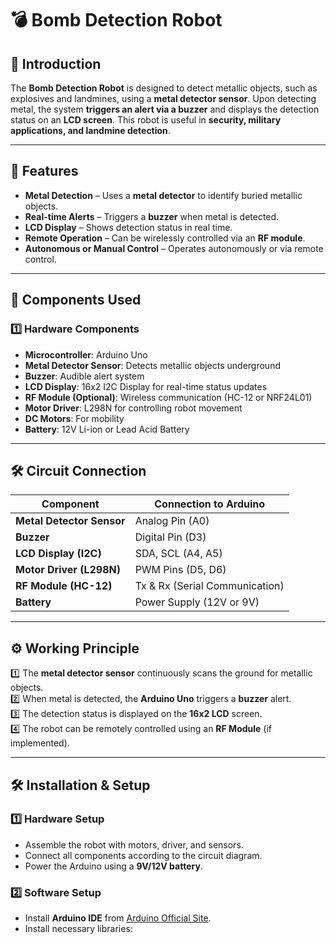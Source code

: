 # 💣 Bomb Detection Robot  

## 📌 Introduction  
The **Bomb Detection Robot** is designed to detect metallic objects, such as explosives and landmines, using a **metal detector sensor**. Upon detecting metal, the system **triggers an alert via a buzzer** and displays the detection status on an **LCD screen**. This robot is useful in **security, military applications, and landmine detection**.  

---

## 🌟 Features  
- **Metal Detection** – Uses a **metal detector** to identify buried metallic objects.  
- **Real-time Alerts** – Triggers a **buzzer** when metal is detected.  
- **LCD Display** – Shows detection status in real time.  
- **Remote Operation** – Can be wirelessly controlled via an **RF module**.  
- **Autonomous or Manual Control** – Operates autonomously or via remote control.  

---

## 🔩 Components Used  

### **1️⃣ Hardware Components**  
- **Microcontroller**: Arduino Uno  
- **Metal Detector Sensor**: Detects metallic objects underground  
- **Buzzer**: Audible alert system  
- **LCD Display**: 16x2 I2C Display for real-time status updates  
- **RF Module (Optional)**: Wireless communication (HC-12 or NRF24L01)  
- **Motor Driver**: L298N for controlling robot movement  
- **DC Motors**: For mobility  
- **Battery**: 12V Li-ion or Lead Acid Battery  

---

## 🛠️ Circuit Connection  

| Component  | Connection to Arduino |
|------------|----------------------|
| **Metal Detector Sensor** | Analog Pin (A0) |
| **Buzzer** | Digital Pin (D3) |
| **LCD Display (I2C)** | SDA, SCL (A4, A5) |
| **Motor Driver (L298N)** | PWM Pins (D5, D6) |
| **RF Module (HC-12)** | Tx & Rx (Serial Communication) |
| **Battery** | Power Supply (12V or 9V) |

---

## ⚙️ Working Principle  
1️⃣ The **metal detector sensor** continuously scans the ground for metallic objects.  
2️⃣ When metal is detected, the **Arduino Uno** triggers a **buzzer** alert.  
3️⃣ The detection status is displayed on the **16x2 LCD** screen.  
4️⃣ The robot can be remotely controlled using an **RF Module** (if implemented).  

---

## 🛠️ Installation & Setup  

### **1️⃣ Hardware Setup**  
- Assemble the robot with motors, driver, and sensors.  
- Connect all components according to the circuit diagram.  
- Power the Arduino using a **9V/12V battery**.  

### **2️⃣ Software Setup**  
- Install **Arduino IDE** from [Arduino Official Site](https://www.arduino.cc/en/software).  
- Install necessary libraries:  
